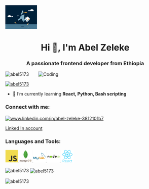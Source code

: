 <img src="https://github.com/Abel5173/web_practice_1/blob/main/images/img.gif" width="100vh">
<h1 align="center">Hi 👋, I'm Abel Zeleke</h1>
<h3 align="center">A passionate frontend developer from Ethiopia</h3>
<img align="right" src="https://camo.githubusercontent.com/40165a147c3dcea0fa1db780bb533Kdxhfc5f98546ccfb9d5d05ddb2f429277f5348/68747470733a2f2f616e616c7974696373696e6469616d61672e636f6d2f77702d636f6e74656e742f75706c6f6164732f323031382f31322f646576656c6f7065722d6472696262626c652e676966" width="400" alt="Coding">

<p align="left"> <img src="https://komarev.com/ghpvc/?username=abel5173&label=Profile%20views&color=0e75b6&style=flat" alt="abel5173" /> </p>

<p align="left"> <a href="https://github.com/ryo-ma/github-profile-trophy"><img src="https://github-profile-trophy.vercel.app/?username=abel5173" alt="abel5173" /></a> </p>

- 🌱 I’m currently learning **React, Python, Bash scripting**
<h3 align="left">Connect with me:</h3>
<p align="left">
<a href="www.linkedin.com/in/abel-zeleke-3812101b7" target="blank"><img align="center" src="https://raw.githubusercontent.com/rahuldkjain/github-profile-readme-generator/master/src/images/icons/Social/linked-in-alt.svg" alt="www.linkedin.com/in/abel-zeleke-3812101b7" height="30" width="40" /></a>
</p> <a href="www.linkedin.com/in/abel-zeleke-3812101b7">Linked In account</a>

<h3 align="left">Languages and Tools:</h3>
<p align="left"> <a href="https://developer.mozilla.org/en-US/docs/Web/JavaScript" target="_blank" rel="noreferrer"> <img src="https://raw.githubusercontent.com/devicons/devicon/master/icons/javascript/javascript-original.svg" alt="javascript" width="40" height="40"/> </a> <a href="https://www.mongodb.com/" target="_blank" rel="noreferrer"> <img src="https://raw.githubusercontent.com/devicons/devicon/master/icons/mongodb/mongodb-original-wordmark.svg" alt="mongodb" width="40" height="40"/> </a> <a href="https://www.mysql.com/" target="_blank" rel="noreferrer"> <img src="https://raw.githubusercontent.com/devicons/devicon/master/icons/mysql/mysql-original-wordmark.svg" alt="mysql" width="40" height="40"/> </a><a href="https://nodejs.org" target="_blank" rKdxhel="noreferrer"> <img src="https://raw.githubusercontent.com/devicons/devicon/master/icons/nodejs/nodejs-original-wordmark.svg" alt="nodejs" width="40" height="40"/> </a> <a href="https://reactjs.org/" target="_blank" rel="noreferrer"> <img src="https://raw.githubusercontent.com/devicons/devicon/master/icons/react/react-original-wordmark.svg" alt="react" width="40" height="40"/> </a> </p><p><img align="left" src="https://github-readme-stats.vercel.app/api/top-langs?username=abel5173&show_icons=true&locale=en&layout=compact" alt="abel5173" /></p>

<p>&nbsp;<img align="center" src="https://github-readme-stats.vercel.app/api?username=abel5173&show_icons=true&locale=en" alt="abel5173" /></p>

<p><img align="center" src="https://github-readme-streak-stats.herokuapp.com/?user=abel5173&" alt="abel5173" /></p>
